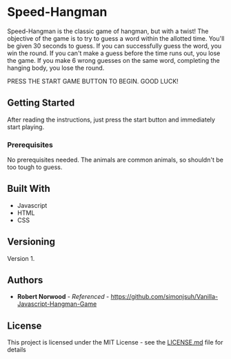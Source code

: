 # Speed-Hangman

Speed-Hangman is the classic game of hangman, but with a twist! The objective of the game is to try to guess a word within the allotted time. You'll be given 30 seconds to guess. 
If you can successfully guess the word, you win the round. If you can't make a guess before the time runs out, you lose the game. If you make 6 wrong guesses on the same word, 
completing the hanging body, you lose the round.

PRESS THE START GAME BUTTON TO BEGIN. GOOD LUCK!

## Getting Started
After reading the instructions, just press the start button and immediately start playing.
### Prerequisites
No prerequisites needed. The animals are common animals, so shouldn't be too tough to guess. 


## Built With

* Javascript
* HTML
* CSS

## Versioning

Version 1.

## Authors

* **Robert Norwood** - *Referenced* - https://github.com/simonjsuh/Vanilla-Javascript-Hangman-Game

## License

This project is licensed under the MIT License - see the [LICENSE.md](LICENSE.md) file for details

